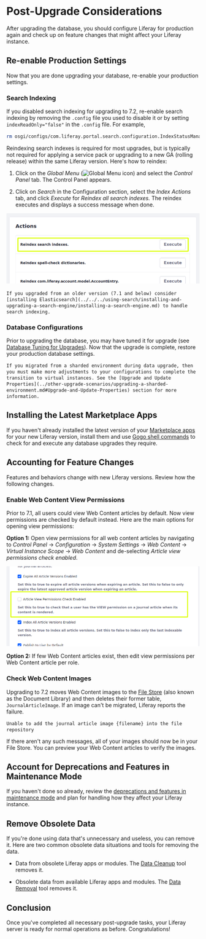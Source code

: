 # Post-Upgrade Considerations

After upgrading the database, you should configure Liferay for production again and check up on feature changes that might affect your Liferay instance.

## Re-enable Production Settings

Now that you are done upgrading your database, re-enable your production settings.

### Search Indexing

If you disabled search indexing for upgrading to 7.2, re-enable search indexing by removing the `.config` file you used to disable it or by setting `indexReadOnly="false"` in the `.config` file. For example, 

```bash
rm osgi/configs/com.liferay.portal.search.configuration.IndexStatusManagerConfiguration.config
```

Reindexing search indexes is required for most upgrades, but is typically not required for applying a service pack or upgrading to a new GA (rolling release) within the same Liferay version. Here's how to reindex:

1. Click on the *Global Menu* (![Global Menu icon](./post-upgrade-considerations/images/01.png)) and select the *Control Panel* tab. The Control Panel appears.

1. Click on *Search* in the Configuration section, select the *Index Actions* tab, and click *Execute* for *Reindex all search indexes.* The reindex executes and displays a success message when done.

![You can reindex your search indexes in the Control Panel.](./post-upgrade-considerations/images/02.png)

```{note}
If you upgraded from an older version (7.1 and below) consider [installing Elasticsearch](../../../using-search/installing-and-upgrading-a-search-engine/installing-a-search-engine.md) to handle search indexing.
```

### Database Configurations

Prior to upgrading the database, you may have tuned it for upgrade (see [Database Tuning for Upgrades](../upgrade-stability-and-performance/database-tuning-for-upgrades.md)). Now that the upgrade is complete, restore your production database settings.

```{note}
If you migrated from a sharded environment during data upgrade, then you must make more adjustments to your configurations to complete the transition to virtual instances. See the [Upgrade and Update Properties](../other-upgrade-scenarios/upgrading-a-sharded-environment.md#Upgrade-and-Update-Properties) section for more information.
```

## Installing the Latest Marketplace Apps

If you haven't already installed the latest version of your [Marketplace apps](../../../system-administration/installing-and-managing-apps/installing-apps/downloading-apps.md) for your new Liferay version, install them and use [Gogo shell commands](../upgrade-stability-and-performance/upgrading-modules-using-gogo-shell.md) to check for and execute any database upgrades they require.

## Accounting for Feature Changes

Features and behaviors change with new Liferay versions. Review how the following changes.

### Enable Web Content View Permissions

Prior to 7.1, all users could view Web Content articles by default. Now view permissions are checked by default instead. Here are the main options for opening view permissions:

**Option 1:** Open view permissions for all web content articles by navigating to _Control Panel_ → _Configuration_ → _System Settings_ → _Web Content_ → _Virtual Instance Scope_ → _Web Content_ and de-selecting _Article view permissions check enabled_.

![Disable the permissions check for viewing web content by scrolling down in the Web Content menu in the System Settings.](./post-upgrade-considerations/images/03.png)

**Option 2:** If few Web Content articles exist, then edit view permissions per Web Content article per role.

### Check Web Content Images

Upgrading to 7.2 moves Web Content images to the [File Store](../../../system-administration/file-storage.md) (also known as the Document Library) and then deletes their former table, `JournalArticleImage`. If an image can't be migrated, Liferay reports the failure.

```
Unable to add the journal article image {filename} into the file repository
```

If there aren't any such messages, all of your images should now be in your File Store. You can preview your Web Content articles to verify the images.

## Account for Deprecations and Features in Maintenance Mode

If you haven't done so already, review the [deprecations and features in maintenance mode](../reference/maintenance-mode-and-deprecations-in-7-3.md) and plan for handling how they affect your Liferay instance.

## Remove Obsolete Data

If you're done using data that's unnecessary and useless, you can remove it. Here are two common obsolete data situations and tools for removing the data.

* Data from obsolete Liferay apps or modules. The [Data Cleanup](../reference/data-cleanup.md) tool removes it.

* Obsolete data from available Liferay apps and modules. The [Data Removal](../reference/data-removal.md) tool removes it.

## Conclusion

Once you've completed all necessary post-upgrade tasks, your Liferay server is ready for normal operations as before. Congratulations!